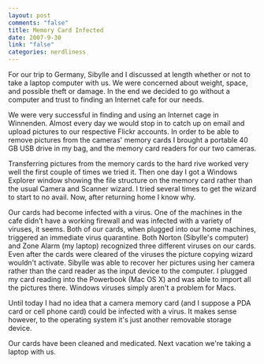 ```yaml
--- 
layout: post
comments: "false"
title: Memory Card Infected
date: 2007-9-30
link: "false"
categories: nerdliness
---
```

For our trip to Germany, Sibylle and I discussed at length whether or not to take a laptop computer with us.  We were concerned about weight, space, and possible theft or damage.  In the end we decided to go without a computer and trust to finding an Internet cafe for our needs.

We were very successful in finding and using an Internet cage in Winnenden.  Almost every day we would stop in to catch up on email and upload pictures to our respective Flickr accounts.  In order to be able to remove pictures from the cameras' memory cards I brought a portable 40 GB USB drive in my bag, and the memory card readers for our two cameras.

Transferring pictures from the memory cards to the hard rive worked very well the first couple of times we tried it.  Then one day I got a Windows Explorer window showing the file structure on the memory card rather than the usual Camera and Scanner wizard.  I tried several times to get the wizard to start to no avail.  Now, after returning home I know why.

Our cards had become infected with a virus.  One of the machines in the cafe didn't have a working firewall and was infected with a variety of viruses, it seems.  Both of our cards, when plugged into our home machines, triggered an immediate virus quarantine.  Both Norton (Sibylle's computer) and Zone Alarm (my laptop) recognized three different viruses on our cards.  Even after the cards were cleared of the viruses the picture copying wizard wouldn't activate.  Sibylle was able to recover her pictures using her camera rather than the card reader as the input device to the computer.  I plugged my card reading into the Powerbook (Mac OS X) and was able to import all the pictures there.  Windows viruses simply aren't a problem for Macs.

Until today I had no idea that a camera memory card (and I suppose a PDA card or cell phone card) could be infected with a virus.  It makes sense however, to the operating system it's just another removable storage device.

Our cards have been cleaned and medicated.  Next vacation we're taking a laptop with us.
